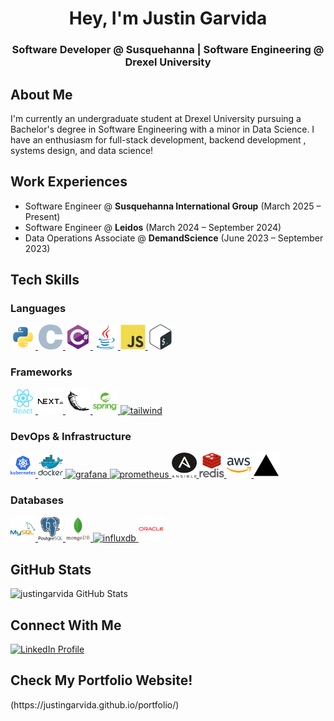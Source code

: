 <h1 align="center">Hey, I'm Justin Garvida</h1>
<h3 align="center">Software Developer @ Susquehanna | Software Engineering @ Drexel University</h3>

<!-- ABOUT ME -->
<h2 align="left">About Me</h2>
<p>I'm currently an undergraduate student at Drexel University pursuing a Bachelor's degree in Software Engineering with a minor in Data Science. I have an enthusiasm for full-stack development, backend development , systems design, and data science! </p>

<h2 align="left">Work Experiences</h3>
<ul>
  <li>Software Engineer @ <strong>Susquehanna International Group</strong> (March 2025 – Present)</li>
  <li>Software Engineer @ <strong>Leidos</strong> (March 2024 – September 2024)</li>
  <li>Data Operations Associate @ <strong>DemandScience</strong> (June 2023 – September 2023)</li>
</ul>

<!-- TECH SKILLS -->
<h2 align="left">Tech Skills</h2>

<h3 align="left">Languages</h3>
<p>
  <a href="https://www.oracle.com/" target="_blank" rel="noreferrer">
    <img src="https://raw.githubusercontent.com/devicons/devicon/master/icons/python/python-original.svg" alt="python" width="40" height="40"/>
  </a>
  <a href="https://www.cprogramming.com/" target="_blank" rel="noreferrer">
    <img src="https://raw.githubusercontent.com/devicons/devicon/master/icons/c/c-original.svg" alt="c" width="40" height="40"/>
  </a>
  <a href="https://www.w3schools.com/cs/" target="_blank" rel="noreferrer">
    <img src="https://raw.githubusercontent.com/devicons/devicon/master/icons/csharp/csharp-original.svg" alt="csharp" width="40" height="40"/>
  </a>
  <a href="https://www.java.com" target="_blank" rel="noreferrer">
    <img src="https://raw.githubusercontent.com/devicons/devicon/master/icons/java/java-original.svg" alt="java" width="40" height="40"/>
  </a>
  <a href="https://developer.mozilla.org/en-US/docs/Web/JavaScript" target="_blank" rel="noreferrer">
    <img src="https://raw.githubusercontent.com/devicons/devicon/master/icons/javascript/javascript-original.svg" alt="javascript" width="40" height="40"/>
  </a>
  <a href="https://www.gnu.org/software/bash/" target="_blank" rel="noreferrer">
  <img src="https://raw.githubusercontent.com/devicons/devicon/master/icons/bash/bash-original.svg" alt="bash" width="40" height="40"/>
</a>
</p>


<h3 align="left">Frameworks</h3>
<p>
  <a href="https://reactjs.org/" target="_blank" rel="noreferrer">
    <img src="https://raw.githubusercontent.com/devicons/devicon/master/icons/react/react-original-wordmark.svg" alt="react" width="40" height="40"/>
  </a>
  <a href="https://nextjs.org/" target="_blank" rel="noreferrer">
    <img src="https://raw.githubusercontent.com/devicons/devicon/master/icons/nextjs/nextjs-original-wordmark.svg" alt="nextjs" width="40" height="40"/>
  </a>
  <a href="https://flask.palletsprojects.com/" target="_blank" rel="noreferrer">
    <img src="https://raw.githubusercontent.com/devicons/devicon/master/icons/flask/flask-original.svg" alt="flask" width="40" height="40"/>
  </a>
  <a href="https://spring.io/projects/spring-boot" target="_blank" rel="noreferrer">
    <img src="https://raw.githubusercontent.com/devicons/devicon/master/icons/spring/spring-original-wordmark.svg" alt="spring boot" width="40" height="40"/>
  </a>
  <a href="https://tailwindcss.com/" target="_blank" rel="noreferrer">
    <img src="https://www.vectorlogo.zone/logos/tailwindcss/tailwindcss-icon.svg" alt="tailwind" width="40" height="40"/>
  </a>
</p>


<h3 align="left">DevOps & Infrastructure</h3>
<p>
  <a href="https://kubernetes.io/" target="_blank" rel="noreferrer">
  <img src="https://raw.githubusercontent.com/devicons/devicon/master/icons/kubernetes/kubernetes-plain-wordmark.svg" alt="kubernetes" width="40" height="40"/>
</a>
<a href="https://www.docker.com/" target="_blank" rel="noreferrer">
  <img src="https://raw.githubusercontent.com/devicons/devicon/master/icons/docker/docker-original-wordmark.svg" alt="docker" width="40" height="40"/>
</a>
<a href="https://grafana.com/" target="_blank" rel="noreferrer">
  <img src="https://raw.githubusercontent.com/gilbarbara/logos/main/logos/grafana.svg" alt="grafana" width="40" height="40"/>
</a>
<a href="https://prometheus.io/" target="_blank" rel="noreferrer">
  <img src="https://raw.githubusercontent.com/gilbarbara/logos/main/logos/prometheus.svg" alt="prometheus" width="40" height="40"/>
</a>
<a href="https://www.ansible.com/" target="_blank" rel="noreferrer">
  <img src="https://raw.githubusercontent.com/gilbarbara/logos/main/logos/ansible.svg" alt="ansible" width="40" height="40"/>
</a>
<a href="https://redis.io/" target="_blank" rel="noreferrer">
  <img src="https://raw.githubusercontent.com/devicons/devicon/master/icons/redis/redis-original-wordmark.svg" alt="redis" width="40" height="40"/>
</a>
<a href="https://aws.amazon.com/" target="_blank" rel="noreferrer">
  <img src="https://raw.githubusercontent.com/devicons/devicon/master/icons/amazonwebservices/amazonwebservices-original-wordmark.svg" alt="aws" width="40" height="40"/>
</a>
  <a href="https://vercel.com/" target="_blank" rel="noreferrer">
  <img src="https://raw.githubusercontent.com/devicons/devicon/master/icons/vercel/vercel-original.svg" alt="vercel" width="40" height="40"/>
</a>

</p>

<h3 align="left">Databases</h3>
<p>
  <a href="https://www.mysql.com/" target="_blank" rel="noreferrer">
    <img src="https://raw.githubusercontent.com/devicons/devicon/master/icons/mysql/mysql-original-wordmark.svg" alt="mysql" width="40" height="40"/>
  </a>
  <a href="https://www.postgresql.org/" target="_blank" rel="noreferrer">
    <img src="https://raw.githubusercontent.com/devicons/devicon/master/icons/postgresql/postgresql-original-wordmark.svg" alt="postgresql" width="40" height="40"/>
  </a>
  <a href="https://www.mongodb.com/" target="_blank" rel="noreferrer">
    <img src="https://raw.githubusercontent.com/devicons/devicon/master/icons/mongodb/mongodb-original-wordmark.svg" alt="mongodb" width="40" height="40"/>
  </a>
  <a href="https://www.influxdata.com/" target="_blank" rel="noreferrer">
    <img src="https://avatars.githubusercontent.com/u/5713248?s=200&v=4" alt="influxdb" width="40" height="40"/>
  </a>
  <a href="https://www.oracle.com/database/" target="_blank" rel="noreferrer">
    <img src="https://raw.githubusercontent.com/devicons/devicon/master/icons/oracle/oracle-original.svg" alt="oracledb" width="40" height="40"/>
  </a>
</p>

<!-- GITHUB STATS -->
<h2 align="left">GitHub Stats</h2>
<p>
  <img src="https://github-readme-stats.vercel.app/api?username=justingarvida&show_icons=true&locale=en&theme=tokyonight&count_private=true" alt="justingarvida GitHub Stats" />
</p>

<!-- CONNECT -->
<h2 align="left">Connect With Me</h2>
<p>
  <a href="https://www.linkedin.com/in/justingarvida/" target="_blank">
    <img src="https://raw.githubusercontent.com/rahuldkjain/github-profile-readme-generator/master/src/images/icons/Social/linked-in-alt.svg" alt="LinkedIn Profile" height="30" width="40" />
  </a>
</p>

<!-- PORTFOLIO -->
<h2 align="left">Check My Portfolio Website!</h2>
<p>(https://justingarvida.github.io/portfolio/)</p>
